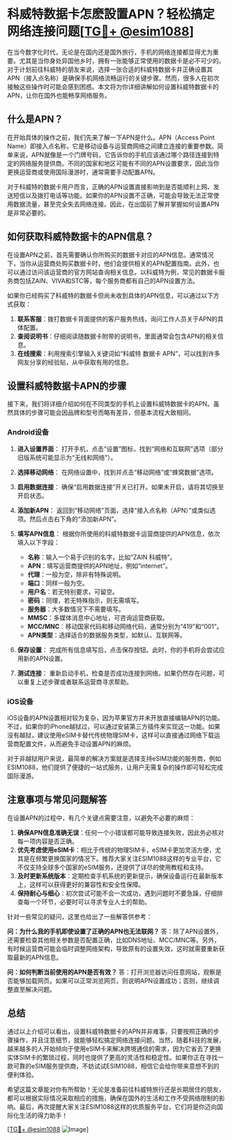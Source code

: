 # 科威特数据卡怎麽設置APN？轻松搞定网络连接问题[[TG💪+ @esim1088](https://t.me/s/esim1088)]

在当今数字化时代，无论是在国内还是国外旅行，手机的网络连接都显得尤为重要。尤其是当你身处异国他乡时，拥有一张能够正常使用的数据卡是必不可少的。对于计划前往科威特的朋友来说，选择一张合适的科威特数据卡并正确设置其APN（接入点名称）是确保手机网络流畅运行的关键步骤。然而，很多人在初次接触这些操作时可能会感到困惑。本文将为你详细讲解如何设置科威特数据卡的APN，让你在国外也能畅享网络服务。

## 什么是APN？

在开始具体的操作之前，我们先来了解一下APN是什么。APN（Access Point Name）即接入点名称，它是移动设备与运营商网络之间建立连接的重要参数。简单来说，APN就像是一个门牌号码，它告诉你的手机应该通过哪个路径连接到特定的网络服务提供商。不同的国家和地区可能有不同的APN设置要求，因此当你更换运营商或使用国际漫游时，通常需要手动配置APN。

对于科威特的数据卡用户而言，正确的APN设置直接影响到是否能顺利上网、发送短信以及拨打电话等功能。如果你的APN设置不正确，可能会导致无法正常使用数据流量，甚至完全失去网络连接。因此，在出国前了解并掌握如何设置APN是非常必要的。

## 如何获取科威特数据卡的APN信息？

在设置APN之前，首先需要确认你所购买的数据卡对应的APN信息。通常情况下，当你从运营商处购买数据卡时，他们会提供相关的APN配置指南。此外，也可以通过访问该运营商的官方网站查询相关信息。以科威特为例，常见的数据卡服务商包括ZAIN、VIVA和STC等，每个服务商都有自己的APN设置方法。

如果你已经购买了科威特的数据卡但尚未收到具体的APN信息，可以通过以下方式获取：

1. **联系客服**：拨打数据卡背面提供的客户服务热线，询问工作人员关于APN的具体配置。
2. **查阅说明书**：仔细阅读随数据卡附带的说明书，里面通常会包含APN的相关信息。
3. **在线搜索**：利用搜索引擎输入关键词如“科威特 数据卡 APN”，可以找到许多网友分享的经验贴，从中获取有用的信息。

## 设置科威特数据卡APN的步骤

接下来，我们将详细介绍如何在不同类型的手机上设置科威特数据卡的APN。虽然具体的步骤可能会因品牌和型号而略有差异，但基本流程大致相同。

### Android设备

1. **进入设置界面**：
   打开手机，点击“设置”图标，找到“网络和互联网”选项（部分旧版系统可能显示为“无线和网络”）。

2. **选择移动网络**：
   在网络设置中，找到并点击“移动网络”或“蜂窝数据”选项。

3. **启用数据连接**：
   确保“启用数据连接”开关已打开。如果未开启，请将其切换至开启状态。

4. **添加新APN**：
   返回到“移动网络”页面，选择“接入点名称（APN）”或类似选项。然后点击右下角的“添加新APN”。

5. **填写APN信息**：
   根据你所使用的科威特数据卡运营商提供的APN信息，依次填入以下字段：
   - **名称**：输入一个易于识别的名字，比如“ZAIN 科威特”。
   - **APN**：填写运营商提供的APN地址，例如“internet”。
   - **代理**：一般为空，除非有特殊说明。
   - **端口**：同样一般为空。
   - **用户名**：若无特别要求，可留空。
   - **密码**：同理，若无特殊指示，则无需填写。
   - **服务器**：大多数情况下不需要填写。
   - **MMSC**：多媒体消息中心地址，可咨询运营商获取。
   - **MCC/MNC**：移动国家代码和移动网络代码，通常分别为“419”和“001”。
   - **APN类型**：选择适合的数据服务类型，如默认、互联网等。

6. **保存设置**：
   完成所有信息填写后，点击保存按钮。此时，你的手机将会尝试应用新的APN设置。

7. **测试连接**：
   重新启动手机，检查是否成功连接到网络。如果仍然存在问题，可以重复上述步骤或者联系运营商寻求帮助。

### iOS设备

iOS设备的APN设置相对较为复杂，因为苹果官方并未开放直接编辑APN的功能。不过，如果你的iPhone越狱过，可以通过安装第三方插件来实现这一功能。如果没有越狱，建议使用eSIM卡替代传统物理SIM卡，这样可以直接通过网络下载运营商配置文件，从而避免手动设置APN的麻烦。

对于非越狱用户来说，最简单的解决方案就是选择支持eSIM功能的服务商，例如ESIM1088，他们提供了便捷的一站式服务，让用户无需复杂的操作即可轻松完成国际漫游。

## 注意事项与常见问题解答

在设置APN的过程中，有几个关键点需要注意，以避免不必要的麻烦：

1. **确保APN信息准确无误**：任何一个小错误都可能导致连接失败，因此务必核对每一项内容是否正确。
2. **优先考虑使用eSIM卡**：相比于传统的物理SIM卡，eSIM卡更加灵活方便，尤其是在频繁更换国家的情况下。推荐大家关注ESIM1088这样的专业平台，它不仅支持全球多个国家的eSIM服务，还提供了详尽的使用教程和支持。
3. **及时更新系统版本**：定期检查手机系统的更新提示，确保设备运行在最新版本上，这样可以获得更好的兼容性和安全性保障。
4. **保持耐心与细心**：初次尝试可能不会一次成功，遇到问题时不要急躁，仔细排查每一个环节，必要时可以寻求专业人士的帮助。

针对一些常见的疑问，这里也给出了一些解答供参考：

**问：为什么我的手机即使设置了正确的APN也无法联网？**
答：除了APN设置外，还需要检查其他相关参数是否配置正确，比如DNS地址、MCC/MNC等。另外，有时候运营商可能会临时调整网络架构，导致原有的设置失效，这时就需要重新获取最新的APN信息。

**问：如何判断当前使用的APN是否有效？**
答：打开浏览器访问任意网站，观察是否能够加载网页。如果可以正常浏览网页，则说明APN设置成功；否则，继续调整直至解决问题。

## 总结

通过以上介绍可以看出，设置科威特数据卡的APN并非难事，只要按照正确的步骤操作，并且注意细节，就能够轻松搞定网络连接问题。当然，随着科技的发展，越来越多的人开始倾向于使用eSIM卡来解决跨境通信的需求，因为它省去了更换实体SIM卡的繁琐过程，同时也提供了更高的灵活性和稳定性。如果你正在寻找一款可靠的eSIM服务提供商，不妨试试ESIM1088，相信它会给你带来意想不到的便利体验。

希望这篇文章能对你有所帮助！无论是准备前往科威特旅行还是长期居住的朋友，都可以根据实际情况采取相应的措施，确保在国外的生活和工作不受网络限制的影响。最后，再次提醒大家关注ESIM1088这样的优质服务平台，它们将是你迈向国际化生活的得力助手！

[[TG💪+ @esim1088](https://t.me/s/esim1088) ![Image](https://i.postimg.cc/4NQfJmqS/Snipaste-2025-05-13-00-14-12.png)]